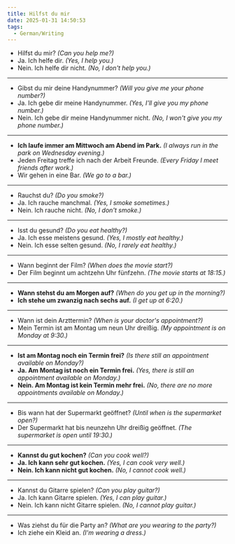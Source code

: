 ```yaml
---
title: Hilfst du mir
date: 2025-01-31 14:50:53
tags:
  - German/Writing
---
```

- Hilfst du mir? _(Can you help me?)_
- Ja. Ich helfe dir. _(Yes, I help you.)_
- Nein. Ich helfe dir nicht. _(No, I don't help you.)_
---
- Gibst du mir deine Handynummer? _(Will you give me your phone number?)_
- Ja. Ich gebe dir meine Handynummer. _(Yes, I'll give you my phone number.)_
- Nein. Ich gebe dir meine Handynummer nicht. _(No, I won't give you my phone number.)_
---
- **Ich laufe immer am Mittwoch am Abend im Park.** _(I always run in the park on Wednesday evening.)_
- Jeden Freitag treffe ich nach der Arbeit Freunde. _(Every Friday I meet friends after work.)_
- Wir gehen in eine Bar. _(We go to a bar.)_
---
- Rauchst du? _(Do you smoke?)_
- Ja. Ich rauche manchmal. _(Yes, I smoke sometimes.)_
- Nein. Ich rauche nicht. _(No, I don't smoke.)_
---
- Isst du gesund? _(Do you eat healthy?)_
- Ja. Ich esse meistens gesund. _(Yes, I mostly eat healthy.)_
- Nein. Ich esse selten gesund. _(No, I rarely eat healthy.)_
---
- Wann beginnt der Film? _(When does the movie start?)_
- Der Film beginnt um achtzehn Uhr fünfzehn. _(The movie starts at 18:15.)_
---
- **Wann stehst du am Morgen auf?** _(When do you get up in the morning?)_
- **Ich stehe um zwanzig nach sechs auf.** _(I get up at 6:20.)_
---
- Wann ist dein Arzttermin? _(When is your doctor's appointment?)_
- Mein Termin ist am Montag um neun Uhr dreißig. _(My appointment is on Monday at 9:30.)_
---
- **Ist am Montag noch ein Termin frei?** _(Is there still an appointment available on Monday?)_
- **Ja. Am Montag ist noch ein Termin frei.** _(Yes, there is still an appointment available on Monday.)_
- **Nein. Am Montag ist kein Termin mehr frei.** _(No, there are no more appointments available on Monday.)_
---
- Bis wann hat der Supermarkt geöffnet? _(Until when is the supermarket open?)_
- Der Supermarkt hat bis neunzehn Uhr dreißig geöffnet. _(The supermarket is open until 19:30.)_
---
 - **Kannst du gut kochen?** _(Can you cook well?)_
 - **Ja. Ich kann sehr gut kochen.** _(Yes, I can cook very well.)_
 - **Nein. Ich kann nicht gut kochen.** _(No, I cannot cook well.)_
 ---
- Kannst du Gitarre spielen? _(Can you play guitar?)_
- Ja. Ich kann Gitarre spielen. _(Yes, I can play guitar.)_
- Nein. Ich kann nicht Gitarre spielen. _(No, I cannot play guitar.)_
---
- Was ziehst du für die Party an? _(What are you wearing to the party?)_
- Ich ziehe ein Kleid an. _(I'm wearing a dress.)_
